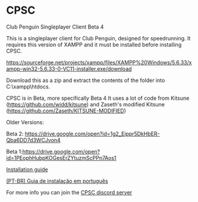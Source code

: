 # CPSC
Club Penguin Singleplayer Client Beta 4

This is a singleplayer client for Club Penguin, designed for speedrunning.
It requires this version of XAMPP and it must be installed before installing CPSC.


https://sourceforge.net/projects/xampp/files/XAMPP%20Windows/5.6.33/xampp-win32-5.6.33-0-VC11-installer.exe/download


Download this as a zip and extract the contents of the folder into C:\xampp\htdocs.



CPSC is in Beta, more specifically Beta 4
It uses a lot of code from Kitsune (https://github.com/widd/kitsune) and Zaseth's modified Kitsune (https://github.com/Zaseth/KITSUNE-MODIFIED)


Older Versions:


Beta 2: https://drive.google.com/open?id=1g2_Eippr5DkHbER-Qba6DD7d3WCJvon4


Beta 1:https://drive.google.com/open?id=1PEophHubpKOGesErZYtuzmScPPn7Aos1

[Installation guide](https://docs.google.com/document/d/1jd32zcQCenYxdTQTC2gtdsRHlQTuhGpfNy6a_izKJic/edit?usp=sharing)

[(PT-BR) Guia de instalação em português](https://docs.google.com/document/d/1QgZSH750l1DzHLfvZ5LEdIJO4wxiGeZ_Cy589qsM9eo/edit?usp=sharing)

For more info you can join the [CPSC discord server](https://discord.gg/tGDZeyK)
